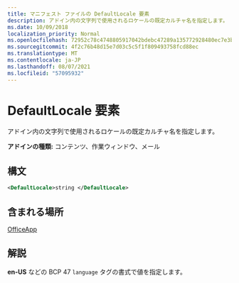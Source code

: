 ```yaml
---
title: マニフェスト ファイルの DefaultLocale 要素
description: アドイン内の文字列で使用されるロケールの既定カルチャ名を指定します。
ms.date: 10/09/2018
localization_priority: Normal
ms.openlocfilehash: 72952c78c4748805917042bdebc47289a135772928480ec7e3b988b4ff68f0e1
ms.sourcegitcommit: 4f2c76b48d15e7d03c5c5f1f809493758fcd88ec
ms.translationtype: MT
ms.contentlocale: ja-JP
ms.lasthandoff: 08/07/2021
ms.locfileid: "57095932"
---
```

# <a name="defaultlocale-element"></a>DefaultLocale 要素

アドイン内の文字列で使用されるロケールの既定カルチャ名を指定します。

**アドインの種類:** コンテンツ、作業ウィンドウ、メール

## <a name="syntax"></a>構文

```XML
<DefaultLocale>string </DefaultLocale>
```

## <a name="contained-in"></a>含まれる場所

[OfficeApp](officeapp.md)

## <a name="remarks"></a>解説

**en-US** などの BCP 47 `language` タグの書式で値を指定します。


